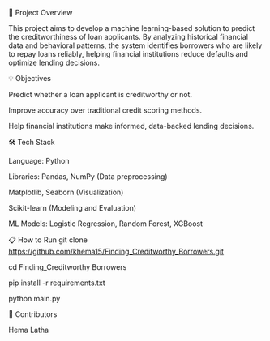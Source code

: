 📌 Project Overview

This project aims to develop a machine learning-based solution to predict the creditworthiness of loan applicants. By analyzing historical financial data and behavioral patterns, the system identifies borrowers who are likely to repay loans reliably, helping financial institutions reduce defaults and optimize lending decisions.


💡 Objectives

Predict whether a loan applicant is creditworthy or not.

Improve accuracy over traditional credit scoring methods.

Help financial institutions make informed, data-backed lending decisions.


🛠️ Tech Stack

Language: Python

Libraries:
Pandas, NumPy (Data preprocessing)

Matplotlib, Seaborn (Visualization)

Scikit-learn (Modeling and Evaluation)

ML Models: Logistic Regression, Random Forest, XGBoost


📋 How to Run
git clone https://github.com/khema15/Finding_Creditworthy_Borrowers.git

cd Finding_Creditworthy Borrowers

pip install -r requirements.txt

python main.py


🤝 Contributors

Hema Latha
